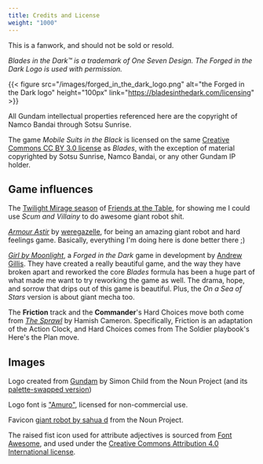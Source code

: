 ```yaml
---
title: Credits and License
weight: "1000"
---
```


This is a fanwork, and should not be sold or resold.

*Blades in the Dark™ is a trademark of One Seven Design. The Forged in the Dark
Logo is used with permission.*

{{< figure  src="/images/forged_in_the_dark_logo.png"
            alt="the Forged in the Dark logo"
            height="100px"
            link="https://bladesinthedark.com/licensing" >}}

All Gundam intellectual properties referenced here are the copyright of Namco
Bandai through Sotsu Sunrise.

The game _Mobile Suits in the Black_ is licensed on the same [Creative Commons
CC BY 3.0 license](https://creativecommons.org/licenses/by/3.0/) as _Blades_,
with the exception of material copyrighted by Sotsu Sunrise, Namco Bandai, or
any other Gundam IP holder.

## Game influences

The [Twilight Mirage
season](https://friendsatthetable.libsyn.com/category/Twilight+Mirage) of
[Friends at the Table](http://friendsatthetable.cash), for showing me I could
use _Scum and Villainy_ to do awesome giant robot shit.

[_Armour Astir_](https://tinyurl.com/armourastir) by
[weregazelle](https://twitter.com/weregazelle), for being an amazing giant robot
and hard feelings game. Basically, everything I'm doing here is done better
there ;)

[_Girl by Moonlight_](http://192.168.0.10:3000/cd93da64-c935-48dc-bf7c-28f20304e9b5#),
a _Forged in the Dark_ game in development by [Andrew
Gillis](https://twitter.com/commutingcrow). They have created a really beautiful
game, and the way they have broken apart and reworked the core _Blades_ formula
has been a huge part of what made me want to try reworking the game as well. The
drama, hope, and sorrow that drips out of this game is beautiful. Plus, the _On
a Sea of Stars_ version is about giant mecha too.

The **Friction** track and the **Commander**'s Hard Choices move both come from
[_The Sprawl_](http://www.ardens.org/games/the-sprawl/) by Hamish Cameron.
Specifically, Friction is an adaptation of the Action Clock, and Hard Choices
comes from The Soldier playbook's Here's the Plan move.

## Images

Logo created from [Gundam](https://thenounproject.com/search/?q=gundam&i=21128)
by Simon Child from the Noun Project (and its [palette-swapped
version](https://thenounproject.com/search/?q=gundam&i=21127))

Logo font is ["Amuro"](http://www.fontspace.com/pixel-sagas/amuro), licensed for
non-commercial use.

Favicon [giant robot by sahua
d](https://thenounproject.com/search/?q=gundam&i=1766731) from the Noun Project.

The raised fist icon used for attribute adjectives is sourced from [Font
Awesome](https://fontawesome.com/icons/fist-raised?style=solid), and used under 
the [Creative Commons Attribution 4.0 International
license](https://fontawesome.com/license).

